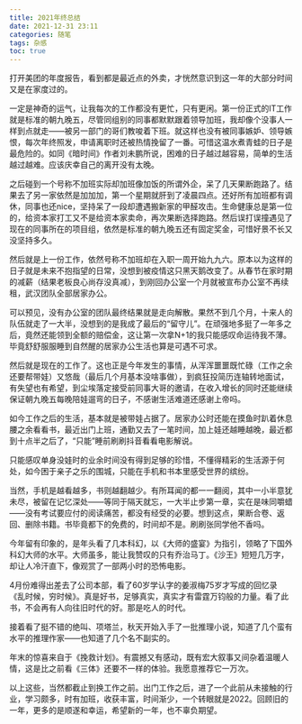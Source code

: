 ```yaml
---
title: 2021年终总结
date: 2021-12-31 23:11
categories: 随笔
tags: 杂感
toc: true
---
```


打开美团的年度报告，看到都是最近点的外卖，才恍然意识到这一年的大部分时间又是在家度过的。

一定是神奇的运气，让我每次的工作都没有更忙，只有更闲。第一份正式的IT工作就是标准的朝九晚五，尽管同组别的同事都默默跟着领导加班，我却像个没事人一样到点就走——被另一部门的哥们教唆着下班。就这样也没有被同事嫉妒、领导嫉恨，每次年终照发，申请离职时还被热情挽留了一番。可惜这温水煮青蛙的日子是最危险的。如同《暗时间》作者刘未鹏所说，困难的日子越过越容易，简单的生活越过越难。应该庆幸自己的离开没有太晚。

之后碰到一个号称不加班实际却加班像加饭的所谓外企，呆了几天果断跑路了。结果去了另一家依然是加加加，第一个星期就肝到了凌晨四点。还好所有加班都有调休，同事也还nice，坚持呆了一段却遭遇搬新家的甲醛攻击。生命健康总是第一位的，给资本家打工又不是给资本家卖命，再次果断选择跑路。然后误打误撞遇见了现在的同事所在的项目组，依然是标准的朝九晚五还有固定奖金，可惜好景不长又没坚持多久。

然后就是上一份工作，依然号称不加班却在入职一周开始九九六。原本以为这样的日子就是未来不抱指望的日常，没想到被疫情这只黑天鹅改变了。从春节在家时期的减薪（结果老板良心尚存没真减），到刚回办公室一个月就被宣布办公室不再续租，武汉团队全部居家办公。

可以预见，没有办公室的团队最终结果就是走向解散。果然不到几个月，十来人的队伍就走了一大半，没想到的是我成了最后的“留守儿”。在顽强地多挺了一年多之后，竟然还能领到全额的赔偿金，这让第一次拿N+1的我只能感叹命运待我不薄。毕竟舒舒服服睡到自然醒的居家办公生活也算是可遇不可求。

然后就是现在的工作了。这也正是今年发生的事情，从浑浑噩噩既忙碌（工作之余还要帮带娃）又悠哉（最后几个月基本没啥事做），到疯狂投简历连轴转地面试，有失望也有希望，到尘埃落定接受前同事大哥的邀请，在收入增长的同时还能继续保证朝九晚五每晚陪娃遛弯的日子，不感谢生活难道还感谢上帝吗。

如今工作之后的生活，基本就是被带娃占据了。居家办公时还能在摸鱼时趴着休息腰之余看看书，最近出门上班，通勤又去了一笔时间，加上娃还越睡越晚，最近都到十点半之后了，“只能”睡前刷刷抖音看看电影解说。

只能感叹单身没娃时的业余时间没有得到足够的珍惜，不懂得精彩的生活源于何处，如今困于亲子之乐的围城，只能在手机和书本里感受世界的缤纷。

当然，手机是越看越多，书则越翻越少。有所耳闻的都一一翻阅，其中一小半意犹未尽，被留在记忆深处——等同于隔天就忘，一大半止步第一章，实在是味同嚼蜡——没有考试要应付的阅读痛苦，都没有经受的必要。想到这点，果断合卷、返回、删除书籍。书毕竟都下的免费的，时间却不是。刷刷张同学他不香吗。

今年留有印象的，是年头看了几本科幻，以《大师的盛宴》为指引，领略了下国外科幻大师的水平。大师虽多，能让我赞叹的只有乔治马丁。《沙王》短短几万字，却让人冷汗直下，像观赏了一部两小时的恐怖电影。

4月份难得出差去了公司本部，看了60岁学认字的姜淑梅75岁才写成的回忆录
《乱时候，穷时候》。真是好书，足够真实，真实才有雷霆万钧般的力量。看了此书，不会再有人向往旧时代的好。那是吃人的时代。

接着看了挺不错的绝叫、项塔兰，秋天开始入手了一批推理小说，知道了几个蛮有水平的推理作家——也知道了几个名不副实的。

年末的惊喜来自于《挽救计划》。有震撼又有感动，既有宏大叙事又间杂着温暖人情，这是比之前看《三体》还要不一样的体验。我愿意推荐它一万次。

以上这些，当然都截止到换工作之前。出门工作之后，进了一个此前从未接触的行业，学习颇多，时有加班，收获丰富，时间渐少，一个转眼就是2022。回顾旧的一年，更多的是顺遂和幸运，希望新的一年，也不辜负期望。